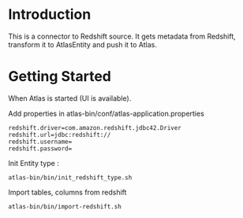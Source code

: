 # Introduction

This is a connector to Redshift source.
It gets metadata from Redshift, transform it to AtlasEntity and push it to Atlas.

# Getting Started

When Atlas is started (UI is available).

Add properties in atlas-bin/conf/atlas-application.properties
```
redshift.driver=com.amazon.redshift.jdbc42.Driver
redshift.url=jdbc:redshift://
redshift.username=
redshift.password=
```

Init Entity type :
```
atlas-bin/bin/init_redshift_type.sh
```

Import tables, columns from redshift

```
atlas-bin/bin/import-redshift.sh
```
